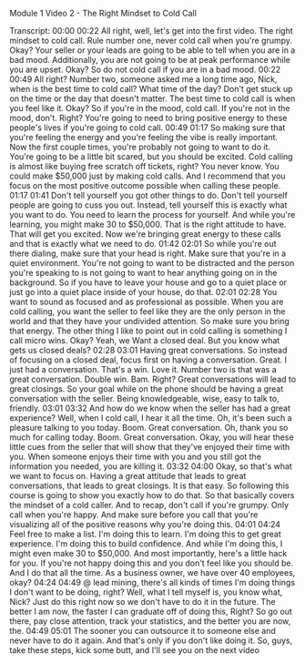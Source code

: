 Module 1 Video 2 - The Right Mindset to Cold Call

Transcript:
00:00
00:22
All right, well, let's get into the first video. The right mindset to cold call. Rule number one, never cold call when you're grumpy. Okay? Your seller or your leads are going to be able to tell when you are in a bad mood. Additionally, you are not going to be at peak performance while you are upset. Okay? So do not cold call if you are in a bad mood.
00:22
00:49
All right? Number two, someone asked me a long time ago, Nick, when is the best time to cold call? What time of the day? Don't get stuck up on the time or the day that doesn't matter. The best time to cold call is when you feel like it. Okay? So if you're in the mood, cold call. If you're not in the mood, don't. Right? You're going to need to bring positive energy to these people's lives if you're going to cold call.
00:49
01:17
So making sure that you're feeling the energy and you're feeling the vibe is really important. Now the first couple times, you're probably not going to want to do it. You're going to be a little bit scared, but you should be excited. Cold calling is almost like buying free scratch off tickets, right? You never know. You could make $50,000 just by making cold calls. And I recommend that you focus on the most positive outcome possible when calling these people.
01:17
01:41
Don't tell yourself you got other things to do. Don't tell yourself people are going to cuss you out. Instead, tell yourself this is exactly what you want to do. You need to learn the process for yourself. And while you're learning, you might make 30 to $50,000. That is the right attitude to have. That will get you excited. Now we're bringing great energy to these calls and that is exactly what we need to do.
01:42
02:01
So while you're out there dialing, make sure that your head is right. Make sure that you're in a quiet environment. You're not going to want to be distracted and the person you're speaking to is not going to want to hear anything going on in the background. So if you have to leave your house and go to a quiet place or just go into a quiet place inside of your house, do that.
02:01
02:28
You want to sound as focused and as professional as possible. When you are cold calling, you want the seller to feel like they are the only person in the world and that they have your undivided attention. So make sure you bring that energy. The other thing I like to point out in cold calling is something I call micro wins. Okay? Yeah, we Want a closed deal. But you know what gets us closed deals?
02:28
03:01
Having great conversations. So instead of focusing on a closed deal, focus first on having a conversation. Great. I just had a conversation. That's a win. Love it. Number two is that was a great conversation. Double win. Bam. Right? Great conversations will lead to great closings. So your goal while on the phone should be having a great conversation with the seller. Being knowledgeable, wise, easy to talk to, friendly.
03:01
03:32
And how do we know when the seller has had a great experience? Well, when I cold call, I hear it all the time. Oh, it's been such a pleasure talking to you today. Boom. Great conversation. Oh, thank you so much for calling today. Boom. Great conversation. Okay, you will hear these little cues from the seller that will show that they've enjoyed their time with you. When someone enjoys their time with you and you still got the information you needed, you are killing it.
03:32
04:00
Okay, so that's what we want to focus on. Having a great attitude that leads to great conversations, that leads to great closings. It is that easy. So following this course is going to show you exactly how to do that. So that basically covers the mindset of a cold caller. And to recap, don't call if you're grumpy. Only call when you're happy. And make sure before you call that you're visualizing all of the positive reasons why you're doing this.
04:01
04:24
Feel free to make a list. I'm doing this to learn. I'm doing this to get great experience. I'm doing this to build confidence. And while I'm doing this, I might even make 30 to $50,000. And most importantly, here's a little hack for you. If you're not happy doing this and you don't feel like you should be. And I do that all the time. As a business owner, we have over 40 employees, okay?
04:24
04:49
@ lead mining, there's all kinds of times I'm doing things I don't want to be doing, right? Well, what I tell myself is, you know what, Nick? Just do this right now so we don't have to do it in the future. The better I am now, the faster I can graduate off of doing this, Right? So go out there, pay close attention, track your statistics, and the better you are now, the.
04:49
05:01
The sooner you can outsource it to someone else and never have to do it again. And that's only if you don't like doing it. So, guys, take these steps, kick some butt, and I'll see you on the next video